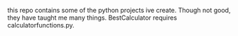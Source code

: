 this repo contains some of the python projects ive create. Though not good, they have taught me many things.
BestCalculator requires calculatorfunctions.py.
